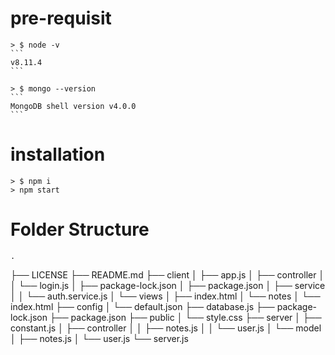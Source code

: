 # pre-requisit
    > $ node -v
    ```
    v8.11.4
    ```

    > $ mongo --version
    ```
    MongoDB shell version v4.0.0
    ```
# installation

    > $ npm i
    > npm start

# Folder Structure

    .
├── LICENSE
├── README.md
├── client
│   ├── app.js
│   ├── controller
│   │   └── login.js
│   ├── package-lock.json
│   ├── package.json
│   ├── service
│   │   └── auth.service.js
│   └── views
│       ├── index.html
│       └── notes
│           └── index.html
├── config
│   └── default.json
├── database.js
├── package-lock.json
├── package.json
├── public
│   └── style.css
├── server
│   ├── constant.js
│   ├── controller
│   │   ├── notes.js
│   │   └── user.js
│   └── model
│       ├── notes.js
│       └── user.js
└── server.js